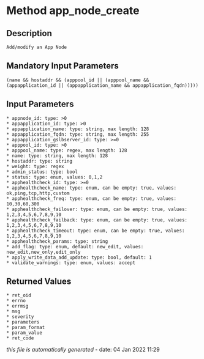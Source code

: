 # Method app_node_create

## Description
	Add/modify an App Node

## Mandatory Input Parameters
	(name && hostaddr && (apppool_id || (apppool_name && (appapplication_id || (appapplication_name && appapplication_fqdn)))))

## Input Parameters
	* appnode_id: type: >0
	* appapplication_id: type: >0
	* appapplication_name: type: string, max length: 128
	* appapplication_fqdn: type: string, max length: 255
	* appapplication_gslbserver_id: type: >=0
	* apppool_id: type: >0
	* apppool_name: type: regex, max length: 128
	* name: type: string, max length: 128
	* hostaddr: type: string
	* weight: type: regex
	* admin_status: type: bool
	* status: type: enum, values: 0,1,2
	* apphealthcheck_id: type: >=0
	* apphealthcheck_name: type: enum, can be empty: true, values: ok,ping,tcp,http,custom
	* apphealthcheck_freq: type: enum, can be empty: true, values: 10,30,60,300
	* apphealthcheck_failover: type: enum, can be empty: true, values: 1,2,3,4,5,6,7,8,9,10
	* apphealthcheck_failback: type: enum, can be empty: true, values: 1,2,3,4,5,6,7,8,9,10
	* apphealthcheck_timeout: type: enum, can be empty: true, values: 1,2,3,4,5,6,7,8,9,10
	* apphealthcheck_params: type: string
	* add_flag: type: enum, default: new_edit, values: new_edit,new_only,edit_only
	* apply_write_data_add_update: type: bool, default: 1
	* validate_warnings: type: enum, values: accept

## Returned Values
	* ret_oid
	* errno
	* errmsg
	* msg
	* severity
	* parameters
	* param_format
	* param_value
	* ret_code


*this file is automatically generated* - date: 04 Jan 2022 11:29